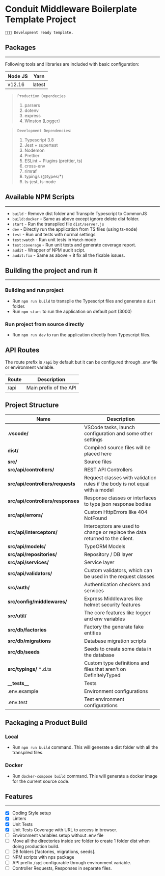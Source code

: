 <!--
Author: Arslan Ismail [FN] (arslanismail840@gmail.com)
Change History

-->

# Conduit Middleware Boilerplate Template Project

`👨🏻‍💻 Development ready template.`

## Packages

---

Following tools and libraries are included with basic configuration:

| Node JS | Yarn   |
| ------- | ------ |
| v12.16  | latest |

> `Production Dependecies`
>
> 1. parsers
> 2. dotenv
> 3. express
> 4. Winston (Logger)

> `Development Dependencies`:
>
> 1. Typescript 3.8
> 2. Jest + supertest
> 3. Nodemon
> 4. Prettier
> 5. ESLint + Plugins (prettier, ts)
> 6. cross-env
> 7. rimraf
> 8. typings (@types/\*)
> 9. ts-jest, ts-node

## Available NPM Scripts

---

- `build` - Remove dist folder and Transpile Typescript to CommonJS
- `build:docker` - Same as above except ignore delete dist folder.
- `start` - Run the transpiled file `dist/server.js`
- `dev` - Directly run the application from TS files (using ts-node)
- `test` - Run unit tests with normal settings
- `test:watch` - Run unit tests in `Watch` mode
- `test:coverage` - Run unit tests and generate coverage report.
- `audit` - Wrapper of NPM audit scipt.
- `audit:fix` - Same as above + it fix all the fixable issues.

## Building the project and run it

---

### Building and run project

- Run `npm run build` to transpile the Typescript files and generate a `dist` folder.
- Run `npm start` to run the application on default port (3000)

### Run project from source directly

- Run `npm run dev` to run the application directly from Typescript files.

## API Routes

The route prefix is `/api` by default but it can be configured through .env file or environment variable.

| Route | Description            |
| ----- | ---------------------- |
| /api  | Main prefix of the API |

## Project Structure

| Name                              | Description                                                                 |
| --------------------------------- | --------------------------------------------------------------------------- |
| **.vscode/**                      | VSCode tasks, launch configuration and some other settings                  |
| **dist/**                         | Compiled source files will be placed here                                   |
| **src/**                          | Source files                                                                |
| **src/api/controllers/**          | REST API Controllers                                                        |
| **src/api/controllers/requests**  | Request classes with validation rules if the body is not equal with a model |
| **src/api/controllers/responses** | Response classes or interfaces to type json response bodies                 |
| **src/api/errors/**               | Custom HttpErrors like 404 NotFound                                         |
| **src/api/interceptors/**         | Interceptors are used to change or replace the data returned to the client. |
| **src/api/models/**               | TypeORM Models                                                              |
| **src/api/repositories/**         | Repository / DB layer                                                       |
| **src/api/services/**             | Service layer                                                               |
| **src/api/validators/**           | Custom validators, which can be used in the request classes                 |
| **src/auth/**                     | Authentication checkers and services                                        |
| **src/config/middlewares/**       | Express Middlewares like helmet security features                           |
| **src/util/**                     | The core features like logger and env variables                             |
| **src/db/factories**              | Factory the generate fake entities                                          |
| **src/db/migrations**             | Database migration scripts                                                  |
| **src/db/seeds**                  | Seeds to create some data in the database                                   |
| **src/typings/** \*.d.ts          | Custom type definitions and files that aren't on DefinitelyTyped            |
| **\_\_tests\_\_**                 | Tests                                                                       |
| .env.example                      | Environment configurations                                                  |
| .env.test                         | Test environment configurations                                             |

## Packaging a Product Build

### Local

- Run `npm run build` command. This will generate a dist folder with all the transpiled files.

### Docker

- Run `docker-compose build` command. This will generate a docker image for the current source code.

## Features

---

- [x] Coding Style setup
- [x] Linters
- [x] Unit Tests
- [x] Unit Tests Coverage with URL to access in browser.
- [ ] Environment variables setup without .env file
- [ ] Move all the directories inside src folder to create 1 folder dist when doing production build.
- [ ] DB folders [factories, migrations, seeds].
- [ ] NPM scripts with nps package
- [ ] API prefix `/api` configurable through environment variable.
- [ ] Controller Requests, Responses in separate files.
